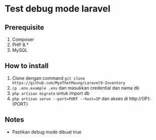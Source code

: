 # Test debug mode laravel

## Prerequisite
1. Composer
2. PHP 8.*
3. MySQL

## How to install
1. Clone dengan command `git clone https://github.com/MyoThetMaung/Laravel9-Inventory`
2. `cp .env.example .env` dan masukkan credential dan nama db
3. `php artisan migrate` untuk import db
4. `php artisan serve --port=PORT --host=IP` dan akses di http://{IP}:{PORT}

## Notes
* Pastikan debug mode dibuat true